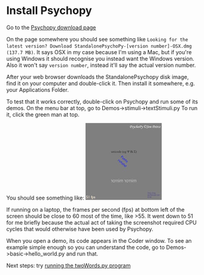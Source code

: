 # Install Psychopy

Go to the [Psychopy download page](http://sourceforge.net/projects/psychpy/files/)

On the page somewhere you should see something like `Looking for the latest version? Download StandalonePsychoPy-[version number]-OSX.dmg (137.7 MB)`. It says OSX in my case because I'm using a Mac, but if you're using Windows it should recognise you instead want the Windows version. Also it won't say `version number`, instead it'll say the actual version number.

After your web browser downloads the StandalonePsychopy disk image, find it on your computer and double-click it. Then install it somewhere, e.g. your Applications Folder.

To test that it works correctly, double-click on Psychopy and run some of its demos.
On the menu bar at top, go to Demos->stimuli->textStimuli.py
To run it, click the green man at top.

You should see something like:
![alt text](https://github.com/alexholcombe/twoWords/blob/master/text_stimuli_screenshot.jpg "Screencap of textStimuli.py run")

If running on a laptop, the frames per second (fps) at bottom left of the screen should be close to 60 most of the time, like >55. It went down to 51 for me briefly because the actual act of taking the screenshot required CPU cycles that would otherwise have been used by Psychopy.

When you open a demo, its code appears in the Coder window. To see an example simple enough so you can understand the code, go to Demos->basic->hello_world.py and run that.

Next steps: try [running the twoWords.py program](https://github.com/alexholcombe/twoWords/blob/master/Honours_HowToRun.md)

